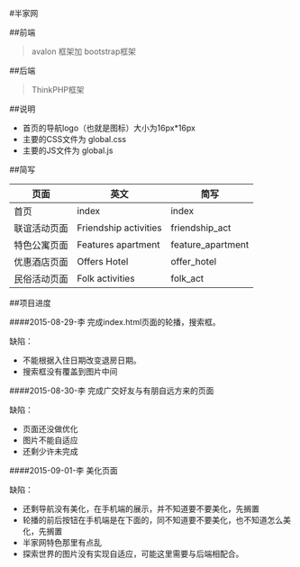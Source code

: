 #半家网

##前端

>avalon 框架加 bootstrap框架

##后端

>ThinkPHP框架

##说明

* 首页的导航logo（也就是图标）大小为16px*16px
* 主要的CSS文件为 global.css
* 主要的JS文件为 global.js 

##简写

|页面         | 英文                  |  简写              |
|--           | --                    |  --                |
|首页         | index                 |  index             |
|联谊活动页面 | Friendship activities |  friendship_act    |
|特色公寓页面 | Features apartment    |  feature_apartment |
|优惠酒店页面 | Offers Hotel          |  offer_hotel       |
|民俗活动页面 | Folk activities       |  folk_act          |

##项目进度

####2015-08-29-李
完成index.html页面的轮播，搜索框。

缺陷：

* 不能根据入住日期改变退房日期。
* 搜索框没有覆盖到图片中间

####2015-08-30-李
完成广交好友与有朋自远方来的页面

缺陷：

* 页面还没做优化
* 图片不能自适应
* 还剩少许未完成

####2015-09-01-李
美化页面

缺陷：

* 还剩导航没有美化，在手机端的展示，并不知道要不要美化，先搁置
* 轮播的前后按钮在手机端是在下面的，同不知道要不要美化，也不知道怎么美化，先搁置
* 半家网特色那里有点乱
* 探索世界的图片没有实现自适应，可能这里需要与后端相配合。
